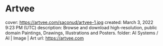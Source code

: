 # Artvee

cover: https://artvee.com/saconud/artvee-1.jpg
created: March 3, 2022 9:23 PM (UTC)
description: Browse and download high-resolution, public domain Paintings, Drawings, Illustrations and Posters.
folder: AI Systems / AI | Image | Art
url: https://artvee.com